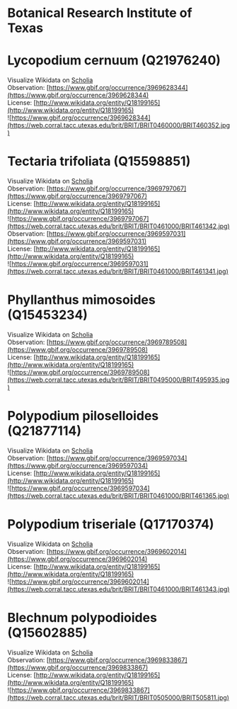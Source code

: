 
Botanical Research Institute of Texas
=====================================

# Lycopodium cernuum (Q21976240)
  
Visualize Wikidata on [Scholia](https://scholia.toolforge.org/taxon/Q21976240)  
Observation: [https://www.gbif.org/occurrence/3969628344](https://www.gbif.org/occurrence/3969628344)  
License: [http://www.wikidata.org/entity/Q18199165](http://www.wikidata.org/entity/Q18199165)  
![https://www.gbif.org/occurrence/3969628344](https://web.corral.tacc.utexas.edu/brit/BRIT/BRIT0460000/BRIT460352.jpg)
# Tectaria trifoliata (Q15598851)
  
Visualize Wikidata on [Scholia](https://scholia.toolforge.org/taxon/Q15598851)  
Observation: [https://www.gbif.org/occurrence/3969797067](https://www.gbif.org/occurrence/3969797067)  
License: [http://www.wikidata.org/entity/Q18199165](http://www.wikidata.org/entity/Q18199165)  
![https://www.gbif.org/occurrence/3969797067](https://web.corral.tacc.utexas.edu/brit/BRIT/BRIT0461000/BRIT461342.jpg)  
Observation: [https://www.gbif.org/occurrence/3969597031](https://www.gbif.org/occurrence/3969597031)  
License: [http://www.wikidata.org/entity/Q18199165](http://www.wikidata.org/entity/Q18199165)  
![https://www.gbif.org/occurrence/3969597031](https://web.corral.tacc.utexas.edu/brit/BRIT/BRIT0461000/BRIT461341.jpg)
# Phyllanthus mimosoides (Q15453234)
  
Visualize Wikidata on [Scholia](https://scholia.toolforge.org/taxon/Q15453234)  
Observation: [https://www.gbif.org/occurrence/3969789508](https://www.gbif.org/occurrence/3969789508)  
License: [http://www.wikidata.org/entity/Q18199165](http://www.wikidata.org/entity/Q18199165)  
![https://www.gbif.org/occurrence/3969789508](https://web.corral.tacc.utexas.edu/brit/BRIT/BRIT0495000/BRIT495935.jpg)
# Polypodium piloselloides (Q21877114)
  
Visualize Wikidata on [Scholia](https://scholia.toolforge.org/taxon/Q21877114)  
Observation: [https://www.gbif.org/occurrence/3969597034](https://www.gbif.org/occurrence/3969597034)  
License: [http://www.wikidata.org/entity/Q18199165](http://www.wikidata.org/entity/Q18199165)  
![https://www.gbif.org/occurrence/3969597034](https://web.corral.tacc.utexas.edu/brit/BRIT/BRIT0461000/BRIT461365.jpg)
# Polypodium triseriale (Q17170374)
  
Visualize Wikidata on [Scholia](https://scholia.toolforge.org/taxon/Q17170374)  
Observation: [https://www.gbif.org/occurrence/3969602014](https://www.gbif.org/occurrence/3969602014)  
License: [http://www.wikidata.org/entity/Q18199165](http://www.wikidata.org/entity/Q18199165)  
![https://www.gbif.org/occurrence/3969602014](https://web.corral.tacc.utexas.edu/brit/BRIT/BRIT0461000/BRIT461343.jpg)
# Blechnum polypodioides (Q15602885)
  
Visualize Wikidata on [Scholia](https://scholia.toolforge.org/taxon/Q15602885)  
Observation: [https://www.gbif.org/occurrence/3969833867](https://www.gbif.org/occurrence/3969833867)  
License: [http://www.wikidata.org/entity/Q18199165](http://www.wikidata.org/entity/Q18199165)  
![https://www.gbif.org/occurrence/3969833867](https://web.corral.tacc.utexas.edu/brit/BRIT/BRIT0505000/BRIT505811.jpg)